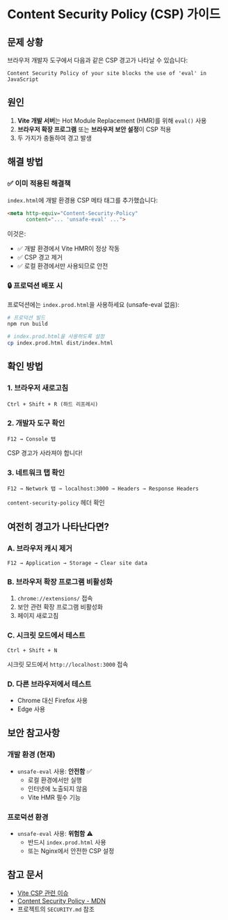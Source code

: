 # Content Security Policy (CSP) 가이드

## 문제 상황

브라우저 개발자 도구에서 다음과 같은 CSP 경고가 나타날 수 있습니다:

```
Content Security Policy of your site blocks the use of 'eval' in JavaScript
```

## 원인

1. **Vite 개발 서버**는 Hot Module Replacement (HMR)를 위해 `eval()` 사용
2. **브라우저 확장 프로그램** 또는 **브라우저 보안 설정**이 CSP 적용
3. 두 가지가 충돌하여 경고 발생

## 해결 방법

### ✅ 이미 적용된 해결책

`index.html`에 개발 환경용 CSP 메타 태그를 추가했습니다:

```html
<meta http-equiv="Content-Security-Policy" 
      content="... 'unsafe-eval' ...">
```

이것은:
- ✅ 개발 환경에서 Vite HMR이 정상 작동
- ✅ CSP 경고 제거
- ✅ 로컬 환경에서만 사용되므로 안전

### 🔒 프로덕션 배포 시

프로덕션에는 `index.prod.html`을 사용하세요 (unsafe-eval 없음):

```bash
# 프로덕션 빌드
npm run build

# index.prod.html을 사용하도록 설정
cp index.prod.html dist/index.html
```

## 확인 방법

### 1. 브라우저 새로고침
```
Ctrl + Shift + R (하드 리프레시)
```

### 2. 개발자 도구 확인
```
F12 → Console 탭
```

CSP 경고가 사라져야 합니다!

### 3. 네트워크 탭 확인
```
F12 → Network 탭 → localhost:3000 → Headers → Response Headers
```

`content-security-policy` 헤더 확인

## 여전히 경고가 나타난다면?

### A. 브라우저 캐시 제거

```
F12 → Application → Storage → Clear site data
```

### B. 브라우저 확장 프로그램 비활성화

1. `chrome://extensions/` 접속
2. 보안 관련 확장 프로그램 비활성화
3. 페이지 새로고침

### C. 시크릿 모드에서 테스트

```
Ctrl + Shift + N
```

시크릿 모드에서 `http://localhost:3000` 접속

### D. 다른 브라우저에서 테스트

- Chrome 대신 Firefox 사용
- Edge 사용

## 보안 참고사항

### 개발 환경 (현재)
- `unsafe-eval` 사용: **안전함** ✅
  - 로컬 환경에서만 실행
  - 인터넷에 노출되지 않음
  - Vite HMR 필수 기능

### 프로덕션 환경
- `unsafe-eval` 사용: **위험함** ⚠️
  - 반드시 `index.prod.html` 사용
  - 또는 Nginx에서 안전한 CSP 설정

## 참고 문서

- [Vite CSP 관련 이슈](https://github.com/vitejs/vite/issues/2700)
- [Content Security Policy - MDN](https://developer.mozilla.org/en-US/docs/Web/HTTP/CSP)
- 프로젝트의 `SECURITY.md` 참조



